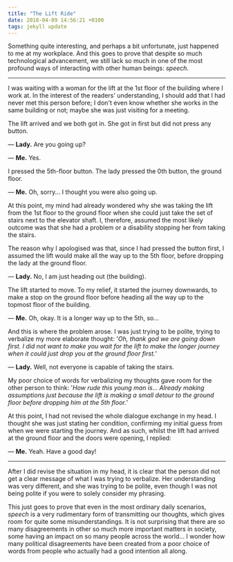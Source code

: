 ```yaml
---
title: "The Lift Ride"
date: 2018-04-09 14:56:21 +0100
tags: jekyll update
---
```


Something quite interesting, and perhaps a bit unfortunate, just happened to me at my workplace.
And this goes to prove that despite so much technological advancement, we still lack so much in one of the most profound ways of interacting with other human beings: *speech*.

---

I was waiting with a woman for the lift at the 1st floor of the building where I work at.
In the interest of the readers' understanding, I should add that I had never met this person before; I don't even know whether she works in the same building or not; maybe she was just visiting for a meeting.

The lift arrived and we both got in. She got in first but did not press any button.

— **Lady.** Are you going up?

— **Me.** Yes.

I pressed the 5th-floor button.
The lady pressed the 0th button, the ground floor.

— **Me.** Oh, sorry... I thought you were also going up.

At this point, my mind had already wondered why she was taking the lift from the 1st floor to the ground floor when she could just take the set of stairs next to the elevator shaft.
I, therefore, assumed the most likely outcome was that she had a problem or a disability stopping her from taking the stairs.

The reason why I apologised was that, since I had pressed the button first, I assumed the lift would make all the way up to the 5th floor, before dropping the lady at the ground floor.

— **Lady.** No, I am just heading out (the building).

The lift started to move. To my relief, it started the journey downwards, to make a stop on the ground floor before heading all the way up to the topmost floor of the building.

— **Me.** Oh, okay. It is a longer way up to the 5th, so...

And this is where the problem arose.
I was just trying to be polite, trying to verbalize my more elaborate thought: '*Oh, thank god we are going down first. I did not want to make you wait for the lift to make the longer journey when it could just drop you at the ground floor first.*'

— **Lady.** Well, not everyone is capable of taking the stairs.

My poor choice of words for verbalizing my thoughts gave room for the other person to think: '*How rude this young man is... Already making assumptions just because the lift is making a small detour to the ground floor before dropping him at the 5th floor.*'

At this point, I had not revised the whole dialogue exchange in my head.
I thought she was just stating her condition, confirming my initial guess from when we were starting the journey.
And as such, whilst the lift had arrived at the ground floor and the doors were opening, I replied:

— **Me.** Yeah. Have a good day!

---

After I did revise the situation in my head, it is clear that the person did not get a clear message of what I was trying to verbalize.
Her understanding was very different, and she was trying to be polite, even though I was not being polite if you were to solely consider my phrasing.

This just goes to prove that even in the most ordinary daily scenarios, *speech* is a very rudimentary form of transmitting our thoughts, which gives room for quite some misunderstandings.
It is not surprising that there are so many disagreements in other so much more important matters in society, some having an impact on so many people across the world...
I wonder how many political disagreements have been created from a poor choice of words from people who actually had a good intention all along.
